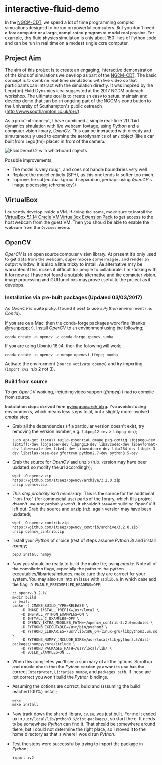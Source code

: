 # interactive-fluid-demo

In the [NGCM-CDT](http://ngcm.soton.ac.uk/), we spend a lot of time programming complex simulations designed to be run on powerful computers. But you don't need a fast computer or a large, complicated program to model real physics. For example, this fluid physics simulation is only about 150 lines of Python code and can be run in real time on a modest single core computer.

## Project Aim

The aim of this project is to create an engaging, interactive demonstration of the kinds of simulations we develop as part of the [NGCM-CDT](http://ngcm.soton.ac.uk/). The basic concept is to combine real-time simulations with live video so that participants can interact with the simulation directly. It was inspired by the Lego(tm) Fluid Dynamics idea suggested at the 2017 NGCM outreach workshop. The ultimate goal is to create an easy to setup, maintain and develop demo that can be an ongoing part of the NGCM's contribution to the University of Southampton's public outreach (http://www.southampton.ac.uk/per/).

As a proof-of-concept, I have combined a simple real-time 2D fluid dynamics simulation with live webcam footage, using *Python* and a computer vision library, *OpenCV*. This can be interacted with directly and simultaneously used to examine the aerodynamics of any object (like a car built from Lego(tm)) placed in front of the camera.

![FluidDemo0.2 with whiteboard objects](https://github.com/ngcm/interactive-fluid-demo/blob/master/FluidDemo.png)

Possible improvements;
* The model is very rough, and does not handle boundaries very well.
* Replace the model entirely (SPH), as this one tends to soften too much.
* Improve the subject/background separation, perhaps using *OpenCV*'s image processing (chromakey?)

## VirtualBox

I currently develop inside a VM. If doing the same, make sure to install the [VirtualBox 5.1.14 Oracle VM VirtualBox Extension Pack](https://www.virtualbox.org/wiki/Downloads) to get access to the host webcam from the guest VM. Then you should be able to enable the webcam from the `Devices` menu.

## OpenCV

*OpenCV* is an open source computer vision library. At present it's only used to get data from the webcam, superimpose some images, and render an output window. It is also a little tricky to install. An alternative may be warranted if this makes it difficult for people to collaborate. I'm sticking with it for now as I have not found a suitable alternative and the computer vision, image processing and GUI functions may prove useful to the project as it develops.

### Installation via pre-built packages (Updated 03/03/2017)

As *OpenCV* is quite picky, I found it best to use a *Python* environment (i.e. *Conda*).

If you are on a Mac, then the conda-forge packages work fine (thanks @ryanpepper). Install *OpenCV* to an environment using the following;
```
conda create -n opencv -c conda-forge opencv numba
```

If you are using Ubuntu 16.04, then the following will work;
```
conda create -n opencv -c menpo opencv3 ffmpeg numba
```



Activate the environment (`source activate opencv`) and try importing (`import cv2`, n.b 2 not 3).

### Build from source

To get *OpenCV* working, including video support (*ffmpeg*) I had to compile from source.

Installation steps derived from [pyimagesearch blog](http://www.pyimagesearch.com/2016/10/24/ubuntu-16-04-how-to-install-opencv/). I've avoided using environments, which means less steps total, but a slightly more involved *cmake* step.

* Grab all the dependencies (if a particular version doesn't exist, try removing the version number, e.g. `libpng12-dev` > `libpng-dev`);
  ```
  sudo apt-get install build-essential cmake pkg-config libjpeg8-dev libtiff5-dev libjasper-dev libpng12-dev libavcodec-dev libavformat-dev libswscale-dev libv4l-dev libxvidcore-dev libx264-dev libgtk-3-dev libatlas-base-dev gfortran python2.7-dev python3.5-dev
  ```

* Grab the source for *OpenCV* and unzip (n.b. version may have been updated, so modify the url accordingly);
  ```
  wget -O opencv.zip https://github.com/Itseez/opencv/archive/3.2.0.zip
  unzip opencv.zip
  ```

* *This step probably isn't necessary*. This is the source for the additional "non-free" (for commercial use) parts of the library, which this project doesn't use and probably won't. It shouldn't prevent building *OpenCV* if left out. Grab the source and unzip (n.b. again version may have been updated);
  ```
  wget -O opencv_contrib.zip https://github.com/Itseez/opencv_contrib/archive/3.2.0.zip
  unzip opencv_contrib.zip`
  ```

* Install your *Python* of choice (rest of steps assume *Python 3*) and install *numpy*;
  ```
  pip3 install numpy
  ```

* Now you should be ready to build the make file, using *cmake*. Note all of the compilation flags, especially the paths to the python executables/libraries/includes, make sure they are correct for your system. You may also run into an issue with `stdlib.h`, in which case add the flag `-D ENABLE_PRECOMPILED_HEADERS=OFF`;
  ```
  cd opencv-3.2.0/
  mkdir build
  cd build
  cmake -D CMAKE_BUILD_TYPE=RELEASE \
      -D CMAKE_INSTALL_PREFIX=/usr/local \
      -D INSTALL_PYTHON_EXAMPLES=ON \
      -D INSTALL_C_EXAMPLES=OFF \
      -D OPENCV_EXTRA_MODULES_PATH=~/opencv_contrib-3.2.0/modules \
      -D PYTHON3_EXECUTABLE=/usr/bin/python3 \
      -D PYTHON3_LIBRARIES=/usr/lib/x86_64-linux-gnu/libpython3.5m.so \
      -D PYTHON3_NUMPY_INCLUDE_DIRS=/usr/local/lib/python3.5/dist-packages/numpy/core/include \
      -D PYTHON3_PACKAGES_PATH=/usr/local/lib/ \
      -D BUILD_EXAMPLES=ON ..
  ```

* When this completes you'll see a summary of all the options. Scroll up and double check that the *Python* version you want to use has the correct `Interpreter`, `Libraries`, `numpy`, and `packages path`. If these are not correct you won't build the *Python* bindings.

* Assuming the options are correct, build and (assuming the build reached 100%) install;
  ```
  make
  make install
  ```

* Now track down the shared library, `cv.so`, you just built. For me it ended up in `/usr/local/lib/python3.5/dist-packages/`, so start there. It needs to be somewhere *Python* can find it. That should be somewhere around there, but I could not determine the right place, so I moved it to the home directory as that is where I would run *Python*.

* Test the steps were successful by trying to import the package in *Python*;
  ```
  import cv2
  ```
